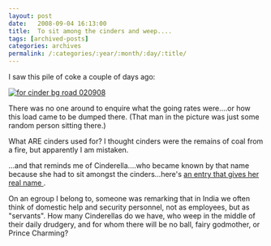 ```yaml
---
layout: post
date:	2008-09-04 16:13:00
title:  To sit among the cinders and weep....
tags: [archived-posts]
categories: archives
permalink: /:categories/:year/:month/:day/:title/
---
```

I saw this pile of coke a couple of days ago:


<a href="http://s297.photobucket.com/albums/mm205/depontis/?action=view&current=IMG_6466.jpg" target="_blank"><img src="http://i297.photobucket.com/albums/mm205/depontis/IMG_6466.jpg" border="0" alt="for cinder bg road 020908"></a>

There was no one around to enquire what the going rates were....or how this load came to be dumped there. (That man in the picture was just some random person sitting there.)

What ARE cinders used for? I thought cinders were the remains of coal from a fire, but apparently I am mistaken.


...and that reminds me of Cinderella....who became known by that name because she had to sit amongst the cinders...here's <a href="http://www.funtrivia.com/askft/Question5458.html"> an entry that gives her real name </a>.

On an egroup I belong to, someone was remarking that in India we often think of domestic help and security personnel, not as employees, but as "servants". How many Cinderellas do we have, who weep in the middle of their daily drudgery, and for whom there will be no ball, fairy godmother, or Prince Charming?
